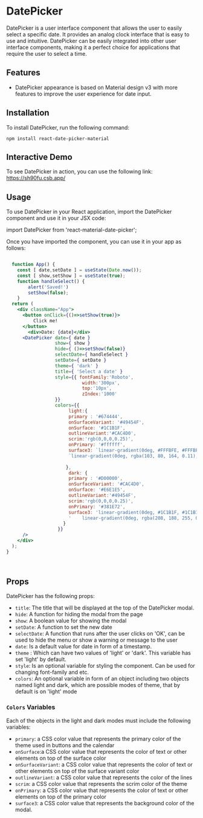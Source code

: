# DatePicker

DatePicker is a user interface component that allows the user to easily select a specific date. It provides an analog clock interface that is easy to use and intuitive. DatePicker can be easily integrated into other user interface components, making it a perfect choice for applications that require the user to select a time.

## Features

- DatePicker appearance is based on Material design v3 with more features to improve the user experience for date input.

## Installation

To install DatePicker, run the following command:

`npm install react-date-picker-material`

## Interactive Demo

To see DatePicker in action, you can use the following link: https://sh90fu.csb.app/

## Usage

To use DatePicker in your React application, import the DatePicker component and use it in your JSX code:

import DatePicker from 'react-material-date-picker';

Once you have imported the component, you can use it in your app as follows:

```jsx

  function App() {
    const [ date,setDate ] = useState(Date.now());
    const [ show,setShow ] = useState(true);
    function handleSelect() {
        alert('Saved!')
        setShow(false);
    }
  return (
    <div className="App">
      <button onClick={()=>setShow(true)}>
          Click me!
      </button>
        <div>Date: {date}</div>
      <DatePicker date={ date }
                  show={ show }
                  hide={ ()=>setShow(false)}
                  selectDate={ handleSelect }
                  setDate={ setDate }
                  theme={ 'dark' }
                  title={ 'Select a date' }
                  style={{ fontFamily:'Roboto',
                            width:'300px',
                            top:'10px',
                            zIndex:'1000'
                  }}
                  colors={{
                       light:{
                       primary : '#674444',
                       onSurfaceVariant: '#49454F',
                       onSurface: '#1C1B1F',
                       outlineVariant:'#CAC4D0',
                       scrim:'rgb(0,0,0,0.25)',
                       onPrimary: '#ffffff',
                       surface3: `linear-gradient(0deg, #FFFBFE, #FFFBFE),` +
                       `linear-gradient(0deg, rgba(103, 80, 164, 0.11), rgba(103, 80, 164, 0.11))`
                  
                      },
                       dark: {
                       primary : '#D00000',
                       onSurfaceVariant: '#CAC4D0',
                       onSurface: '#E6E1E5',
                       outlineVariant:'#49454F',
                       scrim:'rgb(0,0,0,0.25)',
                       onPrimary: '#381E72',
                       surface3: 'linear-gradient(0deg, #1C1B1F, #1C1B1F),' +
                       '    linear-gradient(0deg, rgba(208, 188, 255, 0.11), rgba(208, 188, 255, 0.11))'
                     }
                   }}
      />
    </div>
  );
}

     
```


## Props

DatePicker has the following props:

- `title`: The title that will be displayed at the top of the DatePicker modal.
- `hide`: A function for hiding the modal from the page
- `show`: A boolean value for showing the modal
- `setDate`: A function to set the new date
- `selectDate`: A function that runs after the user clicks on 'OK', can be used to hide the menu or show a warning or message to the user
- `date`: Is a default value for date in form of a timestamp.
- `theme` : Which can have two values of 'light' or 'dark'. This variable has set 'light' by default.
- `style`: Is an optional variable for styling the component. Can be used for changing font-family and etc.
- `colors`: An optional variable in form of an object including two objects named light and dark, which are possible modes of theme, that by default is on 'light' mode

### `Colors` Variables

Each of the objects in the light and dark modes must include the following variables:
- `primary`: a CSS color value that represents the primary color of the theme used in buttons and the calendar
- `onSurface`:a CSS color value that represents the color of text or other elements on top of the surface color
- `onSurfaceVariant`: a CSS color value that represents the color of text or other elements on top of the surface variant color
- `outlineVariant`: a CSS color value that represents the color of the lines
- `scrim`: a CSS color value that represents the scrim color of the theme
- `onPrimary`: a CSS color value that represents the color of text or other elements on top of the primary color
- `surface3`: a CSS color value that represents the background color of the modal.


